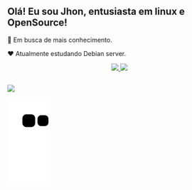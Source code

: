 ## Olá! Eu sou Jhon, entusiasta em linux e OpenSource!

🧐 Em busca de mais conhecimento.

❤️ Atualmente estudando Debian server.


<div align="center">
  <a href="https://github.com/Jhon1098">
  <img height="150em" src="https://github-readme-stats.vercel.app/api?username=Jhon1098&show_icons=true&theme=dark&include_all_commits=true&count_private=true"/>
  <img height="150em" src="https://github-readme-stats.vercel.app/api/top-langs/?username=Jhon1098&layout=compact&langs_count=7&theme=dark"/>
</div>
  <div>
  
  ##
 
  <div>
    <a href="https://www.linkedin.com/in/jhon-victor-passarelli-444aa1223" target="_blank"><img src="https://img.shields.io/badge/-LinkedIn-%230077B5?style=for-the-badge&logo=linkedin&logoColor=white" target="_blank"></a> 
    
![Snake animation](https://github.com/Jhon1098/Jhon1098/blob/output/github-contribution-grid-snake.svg)
    
